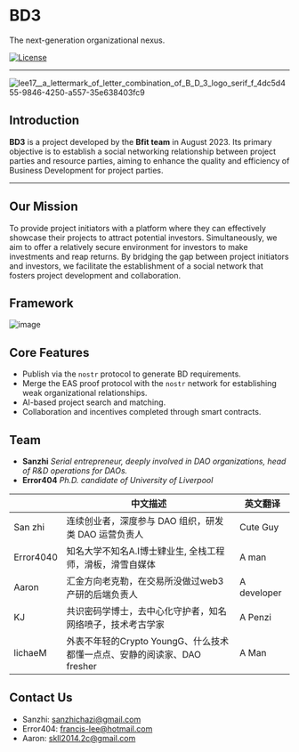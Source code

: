 # BD3
The next-generation organizational nexus.

<a href="https://www.npmjs.com/package/vue"><img src="https://img.shields.io/npm/l/vue.svg?sanitize=true" alt="License"></a>

<hr/>

![lee17__a_lettermark_of_letter_combination_of_B_D_3_logo_serif_f_4dc5d455-9846-4250-a557-35e638403fc9](https://github.com/kernel1983/DAOInfra-hackerhouse-2023/assets/11926244/d10d8b46-e791-4d38-8d60-e052ecbb145e)

## Introduction

**BD3** is a project developed by the **Bfit team** in August 2023. Its primary objective is to establish a social networking relationship between project parties and resource parties, aiming to enhance the quality and efficiency of Business Development for project parties.

<hr/>

## Our Mission

To provide project initiators with a platform where they can effectively showcase their projects to attract potential investors. Simultaneously, we aim to offer a relatively secure environment for investors to make investments and reap returns. By bridging the gap between project initiators and investors, we facilitate the establishment of a social network that fosters project development and collaboration.

## Framework


![image](https://github.com/lee920217/DAOInfra-hackerhouse-2023/assets/11926244/c80ff37e-31ac-47a8-90a6-b4439212a7d9)

## Core Features

- Publish via the `nostr` protocol to generate BD requirements.
- Merge the EAS proof protocol with the `nostr` network for establishing weak organizational relationships.
- AI-based project search and matching.
- Collaboration and incentives completed through smart contracts.

## Team
- **Sanzhi** _Serial entrepreneur, deeply involved in DAO organizations, head of R&D operations for DAOs._
- **Error404** _Ph.D. candidate of University of Liverpool_

|           | 中文描述                                 | 英文翻译        |
|-----------|--------------------------------------|-------------|
| San zhi   | 连续创业者，深度参与 DAO 组织，研发类 DAO 运营负责人      | Cute Guy    |
| Error4040 | 知名大学不知名A.I博士肄业生, 全栈工程师，滑板，滑雪自媒体      | A man       |
| Aaron     | 汇金方向老克勒，在交易所没做过web3产研的后端负责人| A developer |
| KJ   | 共识密码学博士，去中心化守护者，知名网络喷子，技术考古学家 | A Penzi     |
| lichaeM   | 外表不年轻的Crypto YoungG、什么技术都懂一点点、安静的阅读家、DAO fresher | A Man       |


## Contact Us
- Sanzhi: sanzhichazi@gmail.com
- Error404: francis-lee@hotmail.com
- Aaron: skll2014.2c@gmail.com

